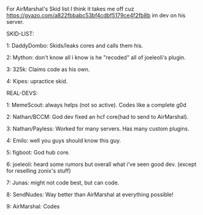 For AirMarshal's Skid list I think it takes me off cuz https://gyazo.com/a822fbbabc53bf4cdbf5179ce4f2fb8b im dev on his server.

SKID-LIST:
 
 1: DaddyDombo: Skids/leaks cores and calls them his.
 
 2: Mython: don't know all i know is he "recoded" all of joeleoli's plugin.
 
 3: 325k: Claims code as his own.
 
 4: Kipes: upractice skid.

REAL-DEVS:

 1: MemeScout: always helps (not so active). Codes like a complete g0d
 
 2: Nathan/BCCM: God dev fixed an hcf core(had to send to AirMarshal).
 
 3: Nathan/Payless: Worked for many servers. Has many custom plugins.
 
 4: Emilo: well you guys should know this guy.
 
 5: figboot: God hub core.
 
 6: joeleoli: heard some rumors but overall what i've seen good dev. (except for reselling zonix's stuff)
 
 7: Junas: might not code best, but can code.
 
 8: SendNudes: Way better than AirMarshal at everything possible!
 
 9: AirMarshal: Codes

